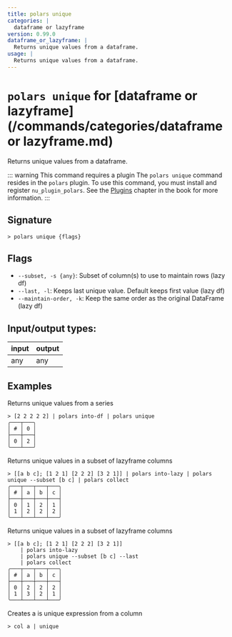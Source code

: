 ```yaml
---
title: polars unique
categories: |
  dataframe or lazyframe
version: 0.99.0
dataframe_or_lazyframe: |
  Returns unique values from a dataframe.
usage: |
  Returns unique values from a dataframe.
---
```

<!-- This file is automatically generated. Please edit the command in https://github.com/nushell/nushell instead. -->

# `polars unique` for [dataframe or lazyframe](/commands/categories/dataframe or lazyframe.md)

<div class='command-title'>Returns unique values from a dataframe.</div>

::: warning This command requires a plugin
The `polars unique` command resides in the `polars` plugin.
To use this command, you must install and register `nu_plugin_polars`.
See the [Plugins](/book/plugins.html) chapter in the book for more information.
:::

## Signature

```> polars unique {flags} ```

## Flags

 -  `--subset, -s {any}`: Subset of column(s) to use to maintain rows (lazy df)
 -  `--last, -l`: Keeps last unique value. Default keeps first value (lazy df)
 -  `--maintain-order, -k`: Keep the same order as the original DataFrame (lazy df)


## Input/output types:

| input | output |
| ----- | ------ |
| any   | any    |

## Examples

Returns unique values from a series
```nu
> [2 2 2 2 2] | polars into-df | polars unique
╭───┬───╮
│ # │ 0 │
├───┼───┤
│ 0 │ 2 │
╰───┴───╯

```

Returns unique values in a subset of lazyframe columns
```nu
> [[a b c]; [1 2 1] [2 2 2] [3 2 1]] | polars into-lazy | polars unique --subset [b c] | polars collect
╭───┬───┬───┬───╮
│ # │ a │ b │ c │
├───┼───┼───┼───┤
│ 0 │ 1 │ 2 │ 1 │
│ 1 │ 2 │ 2 │ 2 │
╰───┴───┴───┴───╯

```

Returns unique values in a subset of lazyframe columns
```nu
> [[a b c]; [1 2 1] [2 2 2] [3 2 1]]
    | polars into-lazy
    | polars unique --subset [b c] --last
    | polars collect
╭───┬───┬───┬───╮
│ # │ a │ b │ c │
├───┼───┼───┼───┤
│ 0 │ 2 │ 2 │ 2 │
│ 1 │ 3 │ 2 │ 1 │
╰───┴───┴───┴───╯

```

Creates a is unique expression from a column
```nu
> col a | unique

```
